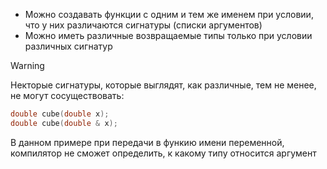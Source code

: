 - Можно создавать функции с одним и тем же именем при условии, что у них различаются сигнатуры (списки аргументов)
- Можно иметь различные возвращаемые типы только при условии различных сигнатур
>[!Warning]
>Некторые сигнатуры, которые выглядят, как различные, тем не менее, не могут сосуществовать:
>```cpp
>double cube(double x);
>double cube(double & x);
>```
>В данном примере при передачи в функию имени переменной, компилятор не сможет определить, к какому типу относится аргумент
